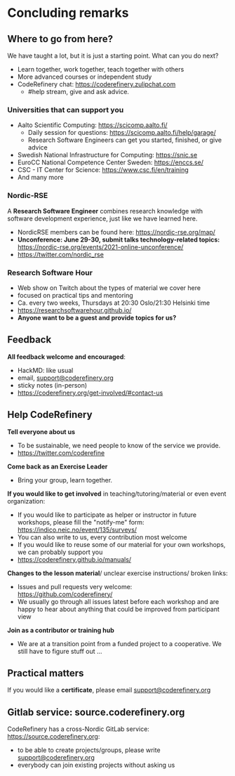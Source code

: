 # Concluding remarks


## Where to go from here?

We have taught a lot, but it is just a starting point.  What can you
do next?

* Learn together, work together, teach together with others
* More advanced courses or independent study
* CodeRefinery chat: https://coderefinery.zulipchat.com
  * #help stream, give and ask advice.

### Universities that can support you

* Aalto Scientific Computing: https://scicomp.aalto.fi/
  * Daily session for questions: https://scicomp.aalto.fi/help/garage/
  * Research Software Engineers can get you started, finished, or give
    advice
* Swedish National Infrastructure for Computing: https://snic.se
* EuroCC National Competence Center Sweden: https://enccs.se/
* CSC - IT Center for Science: https://www.csc.fi/en/training
* And many more


### Nordic-RSE

A **Research Software Engineer** combines research knowledge with
software development experience, just like we have learned here.

- NordicRSE members can be found here: https://nordic-rse.org/map/
- **Unconference: June 29-30,
  submit talks technology-related topics:** https://nordic-rse.org/events/2021-online-unconference/
- https://twitter.com/nordic_rse

### Research Software Hour

- Web show on Twitch about the types of material we cover here
- focused on practical tips and mentoring
- Ca. every two weeks, Thursdays at 20:30 Oslo/21:30 Helsinki time
- https://researchsoftwarehour.github.io/
- **Anyone want to be a guest and provide topics for us?**



## Feedback

**All feedback welcome and encouraged**:
- HackMD: like usual
- email, support@coderefinery.org
- sticky notes (in-person)
- https://coderefinery.org/get-involved/#contact-us



## Help CodeRefinery

**Tell everyone about us**
- To be sustainable, we need people to know of the service we provide.
- https://twitter.com/coderefine

**Come back as an Exercise Leader**
- Bring your group, learn together.

**If you would like to get involved** in teaching/tutoring/material or even event organization:
- If you would like to participate as helper or instructor in future
  workshops, please fill the "notify-me" form: https://indico.neic.no/event/135/surveys/
- You can also write to us, every contribution most welcome
- If you would like to reuse some of our material for your own workshops, we can probably support you
- https://coderefinery.github.io/manuals/

**Changes to the lesson material**/ unclear exercise instructions/ broken links:
- Issues and pull requests very welcome: https://github.com/coderefinery/
- We usually go through all issues latest before each workshop and are happy to
  hear about anything that could be improved from participant view

**Join as a contributor or training hub**
- We are at a transition point from a funded project to a
  cooperative. We still have to figure stuff out ...



## Practical matters

If you would like a **certificate**, please email support@coderefinery.org



## Gitlab service: source.coderefinery.org

CodeRefinery has a cross-Nordic GitLab service: https://source.coderefinery.org:

- to be able to create projects/groups, please write support@coderefinery.org
- everybody can join existing projects without asking us

